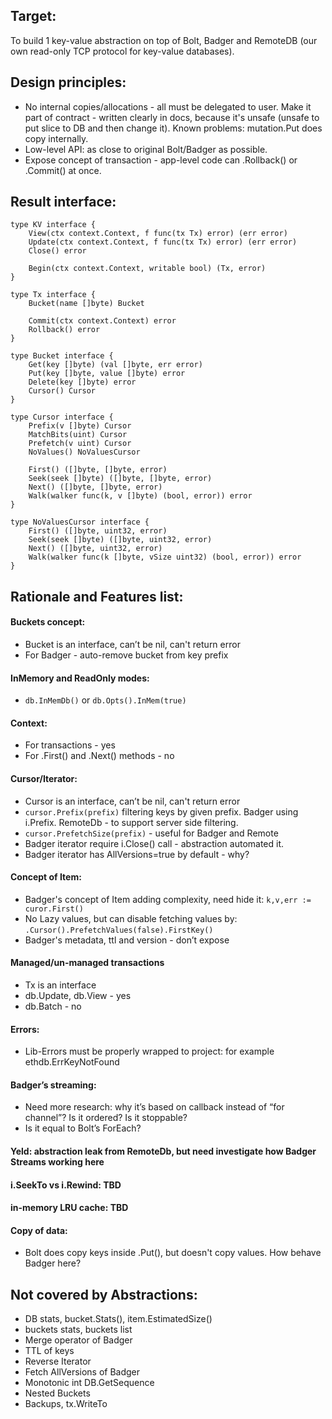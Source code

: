 ## Target: 

To build 1 key-value abstraction on top of Bolt, Badger and RemoteDB (our own read-only TCP protocol for key-value databases).

## Design principles:
- No internal copies/allocations - all must be delegated to user. 
Make it part of contract - written clearly in docs, because it's unsafe (unsafe to put slice to DB and then change it). 
Known problems: mutation.Put does copy internally. 
- Low-level API: as close to original Bolt/Badger as possible.
- Expose concept of transaction - app-level code can .Rollback() or .Commit() at once. 

## Result interface:

```
type KV interface {
	View(ctx context.Context, f func(tx Tx) error) (err error)
	Update(ctx context.Context, f func(tx Tx) error) (err error)
	Close() error

	Begin(ctx context.Context, writable bool) (Tx, error)
}

type Tx interface {
	Bucket(name []byte) Bucket

	Commit(ctx context.Context) error
	Rollback() error
}

type Bucket interface {
	Get(key []byte) (val []byte, err error)
	Put(key []byte, value []byte) error
	Delete(key []byte) error
	Cursor() Cursor
}

type Cursor interface {
	Prefix(v []byte) Cursor
	MatchBits(uint) Cursor
	Prefetch(v uint) Cursor
	NoValues() NoValuesCursor

	First() ([]byte, []byte, error)
	Seek(seek []byte) ([]byte, []byte, error)
	Next() ([]byte, []byte, error)
	Walk(walker func(k, v []byte) (bool, error)) error
}

type NoValuesCursor interface {
	First() ([]byte, uint32, error)
	Seek(seek []byte) ([]byte, uint32, error)
	Next() ([]byte, uint32, error)
	Walk(walker func(k []byte, vSize uint32) (bool, error)) error
}
```

## Rationale and Features list: 

#### Buckets concept:
- Bucket is an interface, can’t be nil, can't return error
- For Badger - auto-remove bucket from key prefix

#### InMemory and ReadOnly modes: 
- `db.InMemDb()` or `db.Opts().InMem(true)` 

#### Context:
- For transactions - yes
- For .First() and .Next() methods - no

#### Cursor/Iterator: 
- Cursor is an interface, can’t be nil, can't return error
- `cursor.Prefix(prefix)` filtering keys by given prefix. Badger using i.Prefix. RemoteDb - to support server side filtering.
- `cursor.PrefetchSize(prefix)` - useful for Badger and Remote
- Badger iterator require i.Close() call - abstraction automated it.
- Badger iterator has AllVersions=true by default - why?

#### Concept of Item:
- Badger's concept of Item adding complexity, need hide it: `k,v,err := curor.First()`
- No Lazy values, but can disable fetching values by: `.Cursor().PrefetchValues(false).FirstKey()`
- Badger's metadata, ttl and version - don’t expose

#### Managed/un-managed transactions
- Tx is an interface
- db.Update, db.View - yes
- db.Batch - no
  
#### Errors: 
- Lib-Errors must be properly wrapped to project: for example ethdb.ErrKeyNotFound

#### Badger’s streaming:
- Need more research: why it’s based on callback instead of  “for channel”? Is it ordered? Is it stoppable? 
- Is it equal to Bolt’s ForEach?

#### Yeld: abstraction leak from RemoteDb, but need investigate how Badger Streams working here
#### i.SeekTo vs i.Rewind: TBD
#### in-memory LRU cache: TBD
#### Copy of data: 
- Bolt does copy keys inside .Put(), but doesn't copy values. How behave Badger here? 

## Not covered by Abstractions:
- DB stats, bucket.Stats(), item.EstimatedSize()
- buckets stats, buckets list
- Merge operator of Badger 
- TTL of keys
- Reverse Iterator
- Fetch AllVersions of Badger
- Monotonic int DB.GetSequence 
- Nested Buckets
- Backups, tx.WriteTo
